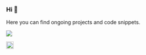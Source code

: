 ### Hi 👋
Here you can find ongoing projects and code snippets.

<img align="center" src="https://github-readme-stats.vercel.app/api/top-langs/?username=safkmoem3f&theme=vue>" />

<!-- Links -->
<a href="https://www.linkedin.com/in/melinda-backstrom/" target="_blank"><img src="https://raw.githubusercontent.com/safkmoem3f/safkmoem3f/master/linkedin_logo.png" width="20"/><a>
